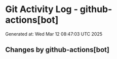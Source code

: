 # Git Activity Log - github-actions[bot]
Generated at: Wed Mar 12 08:47:03 UTC 2025
## Changes by github-actions[bot]
```diff
```
